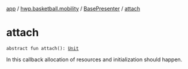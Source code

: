 [app](../../index.md) / [hwp.basketball.mobility](../index.md) / [BasePresenter](index.md) / [attach](.)

# attach

`abstract fun attach(): `[`Unit`](https://kotlinlang.org/api/latest/jvm/stdlib/kotlin/-unit/index.html)

In this callback allocation of resources and initialization should happen.

